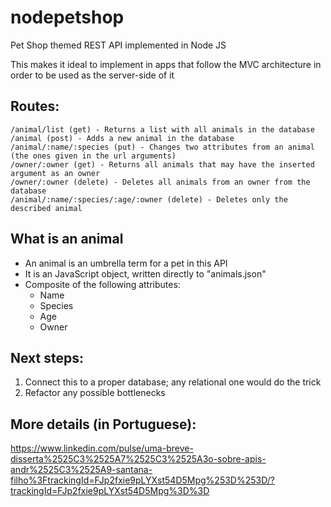 # nodepetshop
Pet Shop themed REST API implemented in Node JS

This makes it ideal to implement in apps that follow the MVC architecture in order to be used as the server-side of it

## Routes:
```
/animal/list (get) - Returns a list with all animals in the database
/animal (post) - Adds a new animal in the database
/animal/:name/:species (put) - Changes two attributes from an animal (the ones given in the url arguments)
/owner/:owner (get) - Returns all animals that may have the inserted argument as an owner
/owner/:owner (delete) - Deletes all animals from an owner from the database
/animal/:name/:species/:age/:owner (delete) - Deletes only the described animal
```

## What is an animal
* An animal is an umbrella term for a pet in this API
* It is an JavaScript object, written directly to "animals.json"
* Composite of the following attributes:
  - Name
  - Species
  - Age
  - Owner

## Next steps:
1. Connect this to a proper database; any relational one would do the trick
2. Refactor any possible bottlenecks

## More details (in Portuguese):
https://www.linkedin.com/pulse/uma-breve-disserta%2525C3%2525A7%2525C3%2525A3o-sobre-apis-andr%2525C3%2525A9-santana-filho%3FtrackingId=FJp2fxie9pLYXst54D5Mpg%253D%253D/?trackingId=FJp2fxie9pLYXst54D5Mpg%3D%3D

